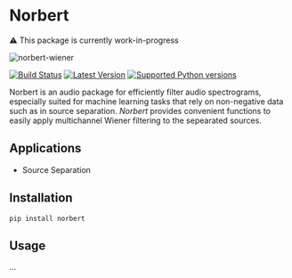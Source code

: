 # Norbert
:warning: This package is currently work-in-progress

![norbert-wiener](https://user-images.githubusercontent.com/72940/45908695-15ce8900-bdfe-11e8-8420-78ad9bb32f84.jpg) 

[![Build Status](https://travis-ci.org/sigsep/norbert.svg?branch=master)](https://travis-ci.org/sigsep/norbert)
[![Latest Version](https://img.shields.io/pypi/v/norbert.svg)](https://pypi.python.org/pypi/norbert)
[![Supported Python versions](https://img.shields.io/pypi/pyversions/norbert.svg)](https://pypi.python.org/pypi/norbert)

Norbert is an audio package for efficiently filter audio spectrograms, especially suited for machine learning tasks that rely on non-negative data such as in source separation. _Norbert_ provides convenient functions to easily apply multichannel Wiener filtering to the sepearated sources. 

## Applications

* Source Separation

## Installation

`pip install norbert`

## Usage

...
